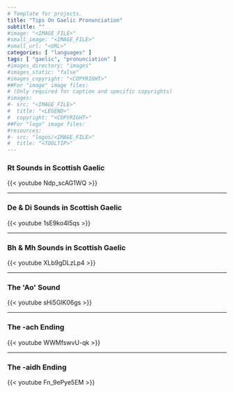 ```yaml
---
# Template for projects.
title: "Tips On Gaelic Pronunciation"
subtitle: ""
#image: "<IMAGE_FILE>"
#small_image: "<IMAGE_FILE>"
#small_url: "<URL>"
categories: [ "languages" ]
tags: [ "gaelic", "pronunciation" ]
#images_directory; "images"
#images_static: "false"
#images_copyright: "<COPYRIGHT>"
##For "image" image files:
# (Only required for caption and specific copyrights)
#images:
#- src: "<IMAGE_FILE>"
#  title: "<LEGEND>"
#  copyright: "<COPYRIGHT>"
##For "logo" image files:
#resources:
#- src: "logos/<IMAGE_FILE>"
#  title: "<TOOLTIP>"  
---
```

   
### Rt Sounds in Scottish Gaelic   

{{< youtube Ndp_scAG1WQ >}}   


---  

### De & Di Sounds in Scottish Gaelic   

{{< youtube 1sE9ko4I5qs >}}   

---

### Bh & Mh Sounds in Scottish Gaelic  

{{< youtube XLb9gDLzLp4 >}}  

---  

### The 'Ao' Sound  

{{< youtube sHi5GlK06gs >}}  

---

### The -ach Ending  

{{< youtube WWMfswvU-qk >}}

---

### The -aidh Ending  

{{< youtube Fn_9ePye5EM >}}






